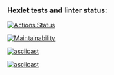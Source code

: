 ### Hexlet tests and linter status:
[![Actions Status](https://github.com/vshtytser/python-project-49/workflows/hexlet-check/badge.svg)](https://github.com/vshtytser/python-project-49/actions)

[![Maintainability](https://api.codeclimate.com/v1/badges/789ac1f479666ecbeea8/maintainability)](https://codeclimate.com/github/vshtytser/python-project-49/maintainability)


[![asciicast](https://asciinema.org/a/KXgxdzO724yZNUDoDDsjr0S5R.svg)](https://asciinema.org/a/KXgxdzO724yZNUDoDDsjr0S5R)


[![asciicast](https://asciinema.org/a/590778.svg)](https://asciinema.org/a/590778)